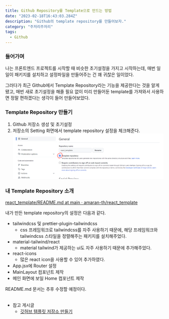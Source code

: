 ```yaml
---
title: Github Repository를 Template으로 만드는 방법
date: "2023-02-18T16:43:03.284Z"
description: "Github의 template repository를 만들어보자."
category: "주저리주저리"
tags:
  - Github
---
```


### 들어가며

나는 프론트엔드 프로젝트를 시작할 때 비슷한 초기설정을 가지고 시작하는데, 매번 일일이 패키지를 설치하고 설정파일을 만들어주는 건 꽤 귀찮은 일이었다.

그러다가 최근 Github에서 Template Repository라는 기능을 제공한다는 것을 알게 됐고, 매번 새로 초기설정을 해줄 필요 없이 미리 만들어둔 template를 가져와서 사용하면 정말 편하겠다는 생각이 들어 만들어보았다.

### Template Repository 만들기

1. Github 저장소 생성 및 초기설정
2. 저장소의 Setting 화면에서 template repository 설정을 체크해준다.
   ![image.png](./setting.png)

### 내 Template Repository 소개

[react_template/README.md at main · amaran-th/react_template](https://github.com/amaran-th/react_template/blob/main/README.md)

내가 만든 template repository의 설정은 다음과 같다.

- tailwindcss 및 prettier-plugin-tailwindcss
  - css 프레임워크로 tailwindcss를 자주 사용하기 때문에, 해당 프레임워크와 tailwindcss 스타일을 정렬해주는 패키지를 설치해주었다.
- material-tailwind/react
  - material tailwind가 제공하는 ui도 자주 사용하기 때문에 추가해주었다.
- react-icons
  - 많은 react icon을 사용할 수 있어 추가하였다.
- App.jsx에 Router 설정
- MainLayout 컴포넌트 제작
- 메인 화면에 보일 Home 컴포넌트 제작

README.md 문서는 추후 수정할 예정이다.
<br/>
<br/>

- 참고 게시글
  - [깃허브 템플릿 저장소 만들기](https://chinsun9.github.io/2021/07/17/github-template-repo/)
